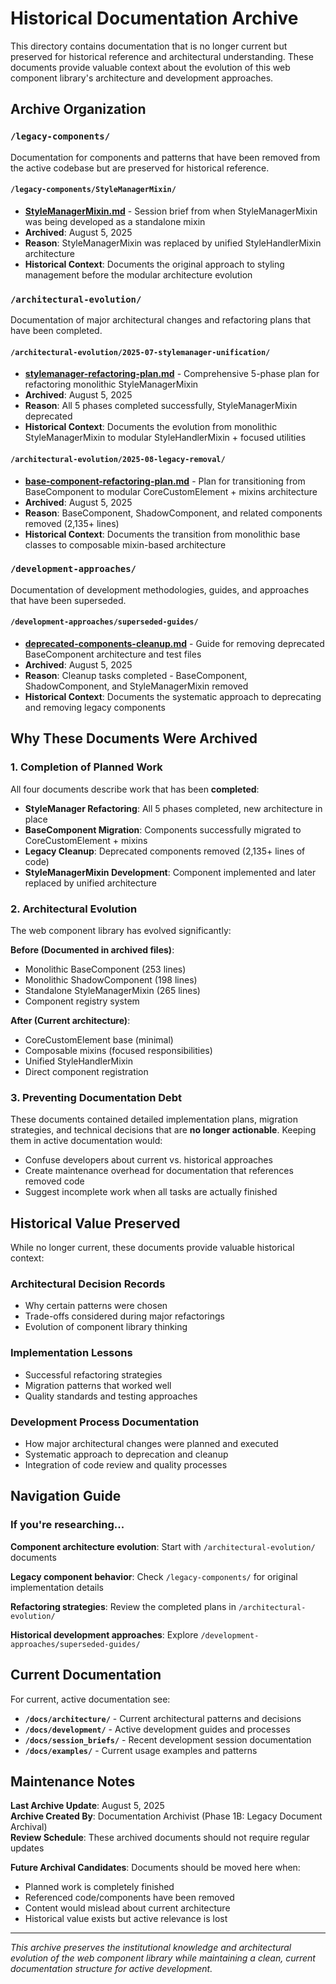 # Historical Documentation Archive

This directory contains documentation that is no longer current but preserved for historical reference and architectural understanding. These documents provide valuable context about the evolution of this web component library's architecture and development approaches.

## Archive Organization

### `/legacy-components/`

Documentation for components and patterns that have been removed from the active codebase but are preserved for historical reference.

#### `/legacy-components/StyleManagerMixin/`

- **[StyleManagerMixin.md](legacy-components/StyleManagerMixin/StyleManagerMixin.md)** - Session brief from when StyleManagerMixin was being developed as a standalone mixin
- **Archived**: August 5, 2025
- **Reason**: StyleManagerMixin was replaced by unified StyleHandlerMixin architecture
- **Historical Context**: Documents the original approach to styling management before the modular architecture evolution

### `/architectural-evolution/`

Documentation of major architectural changes and refactoring plans that have been completed.

#### `/architectural-evolution/2025-07-stylemanager-unification/`

- **[stylemanager-refactoring-plan.md](architectural-evolution/2025-07-stylemanager-unification/stylemanager-refactoring-plan.md)** - Comprehensive 5-phase plan for refactoring monolithic StyleManagerMixin
- **Archived**: August 5, 2025
- **Reason**: All 5 phases completed successfully, StyleManagerMixin deprecated
- **Historical Context**: Documents the evolution from monolithic StyleManagerMixin to modular StyleHandlerMixin + focused utilities

#### `/architectural-evolution/2025-08-legacy-removal/`

- **[base-component-refactoring-plan.md](architectural-evolution/2025-08-legacy-removal/base-component-refactoring-plan.md)** - Plan for transitioning from BaseComponent to modular CoreCustomElement + mixins architecture
- **Archived**: August 5, 2025
- **Reason**: BaseComponent, ShadowComponent, and related components removed (2,135+ lines) 
- **Historical Context**: Documents the transition from monolithic base classes to composable mixin-based architecture

### `/development-approaches/`

Documentation of development methodologies, guides, and approaches that have been superseded.

#### `/development-approaches/superseded-guides/`

- **[deprecated-components-cleanup.md](development-approaches/superseded-guides/deprecated-components-cleanup.md)** - Guide for removing deprecated BaseComponent architecture and test files
- **Archived**: August 5, 2025
- **Reason**: Cleanup tasks completed - BaseComponent, ShadowComponent, and StyleManagerMixin removed
- **Historical Context**: Documents the systematic approach to deprecating and removing legacy components

## Why These Documents Were Archived

### 1. Completion of Planned Work

All four documents describe work that has been **completed**:

- **StyleManager Refactoring**: All 5 phases completed, new architecture in place
- **BaseComponent Migration**: Components successfully migrated to CoreCustomElement + mixins
- **Legacy Cleanup**: Deprecated components removed (2,135+ lines of code)
- **StyleManagerMixin Development**: Component implemented and later replaced by unified architecture

### 2. Architectural Evolution

The web component library has evolved significantly:

**Before (Documented in archived files)**:
- Monolithic BaseComponent (253 lines)
- Monolithic ShadowComponent (198 lines) 
- Standalone StyleManagerMixin (265 lines)
- Component registry system

**After (Current architecture)**:
- CoreCustomElement base (minimal)
- Composable mixins (focused responsibilities)
- Unified StyleHandlerMixin
- Direct component registration

### 3. Preventing Documentation Debt

These documents contained detailed implementation plans, migration strategies, and technical decisions that are **no longer actionable**. Keeping them in active documentation would:

- Confuse developers about current vs. historical approaches
- Create maintenance overhead for documentation that references removed code
- Suggest incomplete work when all tasks are actually finished

## Historical Value Preserved

While no longer current, these documents provide valuable historical context:

### **Architectural Decision Records**
- Why certain patterns were chosen
- Trade-offs considered during major refactorings
- Evolution of component library thinking

### **Implementation Lessons**
- Successful refactoring strategies
- Migration patterns that worked well
- Quality standards and testing approaches

### **Development Process Documentation**
- How major architectural changes were planned and executed
- Systematic approach to deprecation and cleanup
- Integration of code review and quality processes

## Navigation Guide

### If you're researching...

**Component architecture evolution**: Start with `/architectural-evolution/` documents

**Legacy component behavior**: Check `/legacy-components/` for original implementation details

**Refactoring strategies**: Review the completed plans in `/architectural-evolution/`

**Historical development approaches**: Explore `/development-approaches/superseded-guides/`

## Current Documentation

For current, active documentation see:

- **`/docs/architecture/`** - Current architectural patterns and decisions
- **`/docs/development/`** - Active development guides and processes  
- **`/docs/session_briefs/`** - Recent development session documentation
- **`/docs/examples/`** - Current usage examples and patterns

## Maintenance Notes

**Last Archive Update**: August 5, 2025  
**Archive Created By**: Documentation Archivist (Phase 1B: Legacy Document Archival)  
**Review Schedule**: These archived documents should not require regular updates

**Future Archival Candidates**: Documents should be moved here when:
- Planned work is completely finished
- Referenced code/components have been removed
- Content would mislead about current architecture
- Historical value exists but active relevance is lost

---

*This archive preserves the institutional knowledge and architectural evolution of the web component library while maintaining a clean, current documentation structure for active development.*